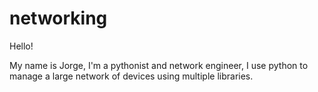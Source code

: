 # networking

Hello!

My name is Jorge, I'm a pythonist and network engineer, I use python to manage a large network of devices using multiple libraries.
